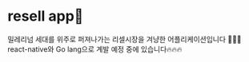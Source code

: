 # resell app📱
밀레리넘 세대를 위주로 퍼져나가는 리셀시장을 겨냥한 어플리케이션입니다 💎💎💎<br>
react-native와 Go lang으로 계발 예정 중에 있습니다🔥🔥🔥<br>

